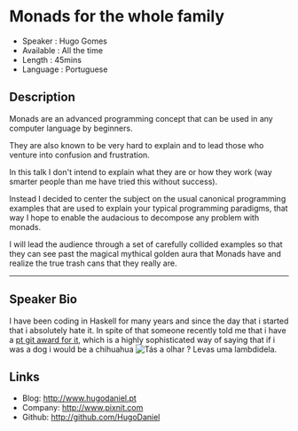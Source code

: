 Monads for the whole family
===========================

* Speaker   : Hugo Gomes
* Available : All the time
* Length    : 45mins
* Language  : Portuguese

Description
-----------

Monads are an advanced programming concept that can be used in any computer language by beginners.

They are also known to be very hard to explain and to lead those who venture into confusion and frustration.

In this talk I don't intend to explain what they are or how they work (way smarter people than me have tried this without success).

Instead I decided to center the subject on the usual canonical programming examples that are used to explain your typical programming paradigms, that way I hope to enable the audacious to decompose any problem with monads.

I will lead the audience through a set of carefully collided examples so that they can see past the magical mythical golden aura that Monads have and realize the true trash cans that they really are.

---------------

Speaker Bio
-----------

I have been coding in Haskell for many years and since the day that i started that i absolutely hate it. In spite of that someone recently told me that i have a [pt git award for it](http://git-awards.com/users?country=portugal&language=haskell), which is a highly sophisticated way of saying that if i was a dog i would be a chihuahua
![Tás a olhar ? Levas uma lambdidela](http://files.dogster.com/pix/dogs/81/281/281_1250532891.jpg).

Links
-----

* Blog: http://www.hugodaniel.pt
* Company: http://www.pixnit.com
* Github: http://github.com/HugoDaniel
